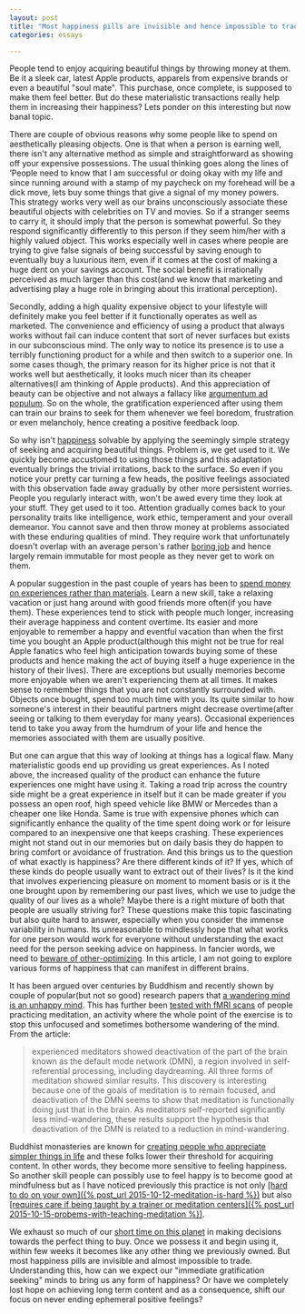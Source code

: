 ```yaml
---
layout: post
title: "Most happiness pills are invisible and hence impossible to trade"
categories: essays

---
```


People tend to enjoy acquiring beautiful things by throwing money at them. Be it a sleek car, latest Apple products, apparels from expensive brands or even a beautiful "soul mate". This purchase, once complete, is supposed to make them feel better. But do these materialistic transactions really help them in increasing their happiness? Lets ponder on this interesting but now banal topic.

There are couple of obvious reasons why some people like to spend on aesthetically pleasing objects. One is that when a person is earning well, there isn't any alternative method as simple and straightforward as showing off your expensive possessions. The usual thinking goes along the lines of ‘People need to know that I am successful or doing okay with my life and since running around with a stamp of my paycheck on my forehead will be a dick move, lets buy some things that give a signal of my money powers. This strategy works very well as our brains unconsciously associate these beautiful objects with celebrities on TV and movies. So if a stranger seems to carry it, it should imply that the person is somewhat powerful. So they respond significantly  differently to this person if they seem him/her with a highly valued object. This works especially well in cases where people are trying to give false signals of being successful by saving enough to eventually buy a luxurious item, even if it comes at the cost of making a huge dent on your savings account.  The social benefit is irrationally perceived as much larger than this cost(and we know that marketing and advertising play a huge role in bringing about this irrational perception). 

Secondly, adding a high quality expensive object to your lifestyle will definitely make you feel better if it functionally operates as well as marketed. The convenience and efficiency of using a product that always works without fail can induce content that sort of never surfaces but exists in our subconscious mind. The only way to notice its presence is to use a terribly functioning product for a while and then switch to a superior one. In some cases though, the primary reason for its higher price is not that it works well but aesthetically, it looks much nicer than its cheaper alternatives(I am thinking of Apple products). And this appreciation of beauty can be objective and not always a fallacy like <u>[argumentum ad populum](https://en.wikipedia.org/wiki/Argumentum_ad_populum)</u>. So on the whole, the gratification experienced after using them can train our brains to seek for them whenever we feel boredom, frustration or even melancholy, hence creating a positive feedback loop.  

So why isn't <u>[happiness](http://plato.stanford.edu/entries/happiness/)</u> solvable by applying the seemingly simple strategy of seeking and acquiring beautiful things. Problem is, we get used to it. We quickly become accustomed to using those things and this adaptation eventually brings the trivial irritations, back to the surface. So even if you notice your pretty car turning a few heads, the positive feelings associated with this observation fade away gradually by other more persistent worries. People you regularly interact with, won't be awed every  time they look at your stuff. They get used to it too.  Attention gradually comes back to your personality traits like intelligence, work ethic, temperament and your overall demeanor. You cannot save and then throw money at problems associated with these enduring qualities of mind. They require work that unfortunately doesn't overlap with an average person's rather <u>[boring job](http://strikemag.org/bullshit-jobs/)</u> and hence largely remain immutable for most people as they never get to work on them. 

A popular suggestion in the past couple of years has been to <u>[spend money on experiences rather than materials](http://www.lifehack.org/articles/money/this-why-you-might-spend-money-experiences-not-things.html)</u>.  Learn a new skill, take a relaxing vacation or just hang around with good friends more often(if you have them). These experiences tend to stick with people much longer, increasing their average happiness and content overtime. Its easier and more enjoyable to remember a happy and eventful vacation than when the first time you bought an Apple product(although this might not be true for real Apple fanatics who feel high anticipation towards buying some of these products and hence making the act of buying itself a huge experience in the history of their lives). There are exceptions but usually memories become more enjoyable when we aren't experiencing them at all times. It makes sense to remember things that you are not constantly surrounded with. Objects once bought, spend too much time with you. Its quite similar to how someone's interest in their beautiful partners might decrease overtime(after seeing or talking to them everyday for many years). Occasional  experiences tend to take you away from the humdrum of your life and hence the memories associated with them are usually positive. 

But one can argue that this way of looking at things has a logical flaw. Many materialistic goods end up providing us great experiences. As I noted above,  the increased quality of the product can enhance the future experiences one might have using it. Taking a road trip across the country side might be a great experience in itself but it can be made greater if you possess an open roof, high speed vehicle like BMW or Mercedes than a cheaper one like Honda. Same is true with expensive phones which can significantly enhance the quality of the time spent doing work or for leisure compared to an inexpensive one that keeps crashing. These experiences might not stand out in our memories but on daily basis they do happen to bring comfort or avoidance of frustration. And this brings us to the question of what exactly is happiness? Are there different kinds of it? If yes, which of these kinds do people usually want to extract out of their lives? Is it the kind that involves experiencing pleasure on moment to moment basis or is it the one brought upon by remembering our past lives, which we use to judge the quality of our lives as a whole? Maybe there is a right mixture of both that people are usually striving for? These questions make this topic fascinating but also quite hard to answer, especially when you consider the immense variability in humans. Its unreasonable to mindlessly hope that what works for one person would work for everyone without understanding the exact need for the person seeking advice on happiness. In fancier words, we need to <u>[beware of other-optimizing](http://lesswrong.com/lw/9v/beware_of_otheroptimizing/)</u>. In this article, I am not going to explore various forms of happiness that can manifest in different brains. 

It has been argued over centuries by Buddhism and recently shown by couple of popular(but not so good) research papers that <u>[a wandering mind is an unhappy mind](http://www.danielgilbert.com/KILLINGSWORTH%20&%20GILBERT%20(2010).pdf)</u>. This has further been <u>[tested with fMRI scans](http://www.yalescientific.org/2012/05/the-healing-art-of-meditation/)</u> of people practicing meditation, an activity where the whole point of the exercise is to stop this unfocused and sometimes bothersome wandering of the mind. From the article:

>experienced meditators showed deactivation of the part of the brain known as the default mode network (DMN), a region involved in self-referential processing, including daydreaming. All three forms of meditation showed similar results. This discovery is interesting because one of the goals of meditation is to remain focused, and deactivation of the DMN seems to show that meditation is functionally doing just that in the brain. As meditators self-reported significantly less mind-wandering, these results support the hypothesis that deactivation of the DMN is related to a reduction in mind-wandering.


Buddhist monasteries are known for <u>[creating people who appreciate simpler things in life](http://nyoho.com/2012/06/25/monasteries-and-the-real-world/)</u> and these folks lower their threshold for acquiring content. In other words, they become more sensitive to feeling happiness. So another skill people can possibly use to feel happy is to become good at mindfulness but as I have noticed previously this practice is not only <u>[hard to do on your own]({% post_url 2015-10-12-meditation-is-hard %})</u> but also <u>[requires care if being taught by a trainer or meditation centers]({% post_url  2015-10-15-probems-with-teaching-meditation %})</u>. 

We exhaust so much of our <u>[short time on this planet](https://prazas.wordpress.com/2008/08/01/the-average-human-life-is-28000-days-long/)</u> in making decisions towards the perfect thing to buy. Once we possess it and begin using it, within few weeks it becomes like any other thing we previously owned. But most happiness pills are invisible and almost impossible to trade. Understanding this, how can we expect our "immediate gratification seeking" minds to bring us any form of happiness? Or have we completely lost hope on achieving long term content and as a consequence, shift our focus on never ending ephemeral positive feelings?
